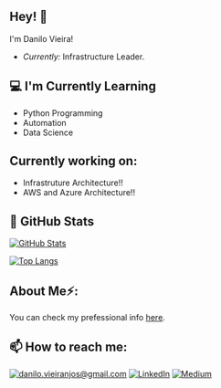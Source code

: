 ## Hey! 👋
I'm Danilo Vieira!
- <i>Currently:</i> Infrastructure Leader.

## 💻 I'm Currently Learning

- Python Programming
- Automation
- Data Science

## Currently working on:

- Infrastruture Architecture!!
- AWS and Azure Architecture!!


## 👀 GitHub Stats

[![GitHub Stats](https://github-readme-streak-stats.herokuapp.com/?user=danvieiranjos)](#)

[![Top Langs](https://github-readme-stats.vercel.app/api/top-langs/?username=danvieiranjos&layout=compact)](#)

## About Me⚡:

You can check my prefessional info [here](https://linktr.ee/danvieiranjos).

## 📫 How to reach me:

<a href="mailto:danilo.vieiranjos@gmail.com">![danilo.vieiranjos@gmail.com](https://img.shields.io/badge/Gmail-D14836?style=for-the-badge&logo=gmail&logoColor=white)</a> <a href="https://www.linkedin.com/in/danvieiranjos/">![LinkedIn](https://img.shields.io/badge/LinkedIn-0077B5?style=for-the-badge&logo=linkedin&logoColor=white)</a> <a href="https://linktr.ee/danvieiranjos">![Medium](https://img.shields.io/badge/Medium-12100E?style=for-the-badge&logo=medium&logoColor=white)</a>





<!--
**danvieiranjos/danvieiranjos** is a ✨ _special_ ✨ repository because its `README.md` (this file) appears on your GitHub profile.

Here are some ideas to get you started:

- 🔭 I’m currently working on ...
- 🌱 I’m currently learning ...
- 👯 I’m looking to collaborate on ...
- 🤔 I’m looking for help with ...
- 💬 Ask me about ...
- 📫 How to reach me: ...
- 😄 Pronouns: ...
- ⚡ Fun fact: ...
-->
